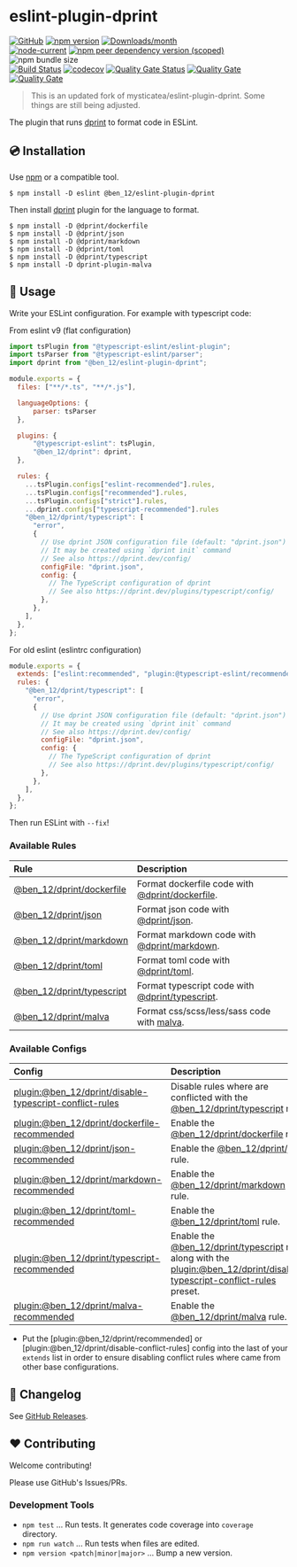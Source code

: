 # eslint-plugin-dprint

[![GitHub](https://img.shields.io/github/license/ben12/eslint-plugin-dprint)](https://github.com/ben12/eslint-plugin-dprint/blob/master/LICENSE)
[![npm version](https://img.shields.io/npm/v/@ben_12/eslint-plugin-dprint.svg)](https://www.npmjs.com/package/@ben_12/eslint-plugin-dprint)
[![Downloads/month](https://img.shields.io/npm/dm/@ben_12/eslint-plugin-dprint.svg)](http://www.npmtrends.com/@ben_12/eslint-plugin-dprint)\
[![node-current](https://img.shields.io/node/v/%40ben_12%2Feslint-plugin-dprint)](https://nodejs.org)
[![npm peer dependency version (scoped)](https://img.shields.io/npm/dependency-version/%40ben_12%2Feslint-plugin-dprint/peer/eslint)](https://www.npmjs.com/package/eslint)
![npm bundle size](https://img.shields.io/bundlephobia/min/%40ben_12%2Feslint-plugin-dprint)\
[![Build Status](https://github.com/ben12/eslint-plugin-dprint/workflows/CI/badge.svg)](https://github.com/ben12/eslint-plugin-dprint/actions)
[![codecov](https://codecov.io/gh/ben12/eslint-plugin-dprint/branch/master/graph/badge.svg)](https://codecov.io/gh/ben12/eslint-plugin-dprint)
[![Quality Gate Status](https://sonarcloud.io/api/project_badges/measure?project=ben12_eslint-plugin-dprint&metric=alert_status)](https://sonarcloud.io/summary/new_code?id=ben12_eslint-plugin-dprint)
[![Quality Gate](https://sonarcloud.io/api/project_badges/measure?project=ben12_eslint-plugin-dprint&metric=code_smells)](https://sonarcloud.io/dashboard?id=ben12_eslint-plugin-dprint)
[![Quality Gate](https://sonarcloud.io/api/project_badges/measure?project=ben12_eslint-plugin-dprint&metric=vulnerabilities)](https://sonarcloud.io/dashboard?id=ben12_eslint-plugin-dprint)

> This is an updated fork of mysticatea/eslint-plugin-dprint. Some things are still being adjusted.

The plugin that runs [dprint] to format code in ESLint.

## 💿 Installation

Use [npm] or a compatible tool.

```
$ npm install -D eslint @ben_12/eslint-plugin-dprint
```

Then install [dprint] plugin for the language to format.

```
$ npm install -D @dprint/dockerfile
$ npm install -D @dprint/json
$ npm install -D @dprint/markdown
$ npm install -D @dprint/toml
$ npm install -D @dprint/typescript
$ npm install -D dprint-plugin-malva
```

## 📖 Usage

Write your ESLint configuration. For example with typescript code:

From eslint v9 (flat configuration)

```mjs
import tsPlugin from "@typescript-eslint/eslint-plugin";
import tsParser from "@typescript-eslint/parser";
import dprint from "@ben_12/eslint-plugin-dprint";

module.exports = {
  files: ["**/*.ts", "**/*.js"],

  languageOptions: {
      parser: tsParser
  },

  plugins: {
      "@typescript-eslint": tsPlugin,
      "@ben_12/dprint": dprint,
  },

  rules: {
    ...tsPlugin.configs["eslint-recommended"].rules,
    ...tsPlugin.configs["recommended"].rules,
    ...tsPlugin.configs["strict"].rules,
    ...dprint.configs["typescript-recommended"].rules
    "@ben_12/dprint/typescript": [
      "error",
      {
        // Use dprint JSON configuration file (default: "dprint.json")
        // It may be created using `dprint init` command
        // See also https://dprint.dev/config/
        configFile: "dprint.json",
        config: {
          // The TypeScript configuration of dprint
          // See also https://dprint.dev/plugins/typescript/config/
        },
      },
    ],
  },
};
```

For old eslint (eslintrc configuration)

```js
module.exports = {
  extends: ["eslint:recommended", "plugin:@typescript-eslint/recommended", "plugin:@ben_12/dprint/typescript-recommended"],
  rules: {
    "@ben_12/dprint/typescript": [
      "error",
      {
        // Use dprint JSON configuration file (default: "dprint.json")
        // It may be created using `dprint init` command
        // See also https://dprint.dev/config/
        configFile: "dprint.json",
        config: {
          // The TypeScript configuration of dprint
          // See also https://dprint.dev/plugins/typescript/config/
        },
      },
    ],
  },
};
```

Then run ESLint with `--fix`!

### Available Rules

| Rule                        | Description                                       |
| :-------------------------- | :------------------------------------------------ |
| [@ben_12/dprint/dockerfile] | Format dockerfile code with [@dprint/dockerfile]. |
| [@ben_12/dprint/json]       | Format json code with [@dprint/json].             |
| [@ben_12/dprint/markdown]   | Format markdown code with [@dprint/markdown].     |
| [@ben_12/dprint/toml]       | Format toml code with [@dprint/toml].             |
| [@ben_12/dprint/typescript] | Format typescript code with [@dprint/typescript]. |
| [@ben_12/dprint/malva]      | Format css/scss/less/sass code with [malva].      |

### Available Configs

| Config                                                    | Description                                                                                                                  |
| :-------------------------------------------------------- | :--------------------------------------------------------------------------------------------------------------------------- |
| [plugin:@ben_12/dprint/disable-typescript-conflict-rules] | Disable rules where are conflicted with the [@ben_12/dprint/typescript] rule.                                                |
| [plugin:@ben_12/dprint/dockerfile-recommended]            | Enable the [@ben_12/dprint/dockerfile] rule.                                                                                 |
| [plugin:@ben_12/dprint/json-recommended]                  | Enable the [@ben_12/dprint/json] rule.                                                                                       |
| [plugin:@ben_12/dprint/markdown-recommended]              | Enable the [@ben_12/dprint/markdown] rule.                                                                                   |
| [plugin:@ben_12/dprint/toml-recommended]                  | Enable the [@ben_12/dprint/toml] rule.                                                                                       |
| [plugin:@ben_12/dprint/typescript-recommended]            | Enable the [@ben_12/dprint/typescript] rule along with the [plugin:@ben_12/dprint/disable-typescript-conflict-rules] preset. |
| [plugin:@ben_12/dprint/malva-recommended]                 | Enable the [@ben_12/dprint/malva] rule.                                                                                      |

- Put the [plugin:@ben_12/dprint/recommended] or [plugin:@ben_12/dprint/disable-conflict-rules] config into the last of your `extends` list in order to ensure disabling conflict rules where came from other base configurations.

## 📰 Changelog

See [GitHub Releases](https://github.com/ben12/eslint-plugin-dprint/releases).

## ❤️ Contributing

Welcome contributing!

Please use GitHub's Issues/PRs.

### Development Tools

- `npm test` ... Run tests. It generates code coverage into `coverage` directory.
- `npm run watch` ... Run tests when files are edited.
- `npm version <patch|minor|major>` ... Bump a new version.

[dprint]: https://github.com/dprint/dprint
[@dprint/dockerfile]: https://github.com/dprint/dprint-plugin-dockerfile
[@dprint/json]: https://github.com/dprint/dprint-plugin-json
[@dprint/markdown]: https://github.com/dprint/dprint-plugin-markdown
[@dprint/toml]: https://github.com/dprint/dprint-plugin-toml
[@dprint/typescript]: https://github.com/dprint/dprint-plugin-typescript
[malva]: https://github.com/g-plane/malva
[npm]: https://www.npmjs.com/
[@ben_12/dprint/dockerfile]: docs/rules/dprint-dockerfile.md
[@ben_12/dprint/json]: docs/rules/dprint-json.md
[@ben_12/dprint/markdown]: docs/rules/dprint-markdown.md
[@ben_12/dprint/toml]: docs/rules/dprint-toml.md
[@ben_12/dprint/typescript]: docs/rules/dprint-typescript.md
[@ben_12/dprint/malva]: docs/rules/dprint-malva.md
[plugin:@ben_12/dprint/disable-typescript-conflict-rules]: https://github.com/ben12/eslint-plugin-dprint/blob/master/lib/configs/disable-typescript-conflict-rules.ts
[plugin:@ben_12/dprint/dockerfile-recommended]: https://github.com/ben12/eslint-plugin-dprint/blob/master/lib/configs/recommended.ts#L3
[plugin:@ben_12/dprint/json-recommended]: https://github.com/ben12/eslint-plugin-dprint/blob/master/lib/configs/recommended.ts#L10
[plugin:@ben_12/dprint/markdown-recommended]: https://github.com/ben12/eslint-plugin-dprint/blob/master/lib/configs/recommended.ts#L17
[plugin:@ben_12/dprint/toml-recommended]: https://github.com/ben12/eslint-plugin-dprint/blob/master/lib/configs/recommended.ts#L24
[plugin:@ben_12/dprint/typescript-recommended]: https://github.com/ben12/eslint-plugin-dprint/blob/master/lib/configs/recommended.ts#L31
[plugin:@ben_12/dprint/malva-recommended]: https://github.com/ben12/eslint-plugin-dprint/blob/master/lib/configs/recommended.ts#L39
